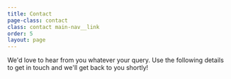 ```yaml
---
title: Contact
page-class: contact
class: contact main-nav__link
order: 5
layout: page
---
```


We\'d love to hear from you whatever your query. Use the following details to get in touch and we\'ll get back to you shortly!
